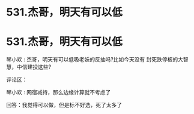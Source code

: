 # 531.杰哥，明天有可以低

# 531.杰哥，明天有可以低

琴小欢 : 杰哥，明天有可以低吸老妖的反抽吗?比如今天没有 封死跌停板的大智慧，中信建投这些?

评论区：

琴小欢 : 网宿减持，那么边缘计算就不考虑了

回答：我觉得可以做，但是标不好选，死了太多了